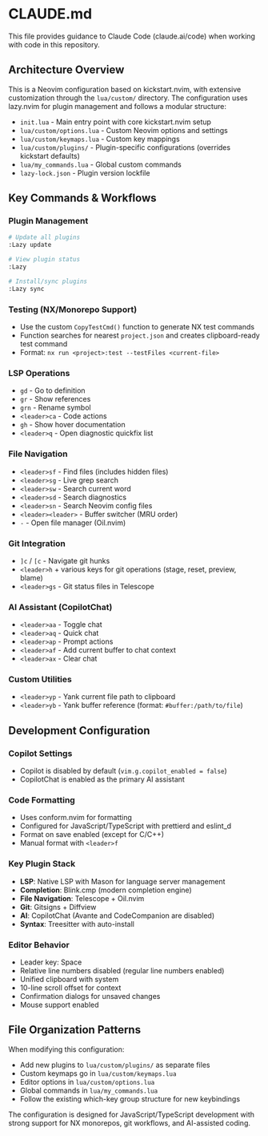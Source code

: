 # CLAUDE.md

This file provides guidance to Claude Code (claude.ai/code) when working with code in this repository.

## Architecture Overview

This is a Neovim configuration based on kickstart.nvim, with extensive customization through the `lua/custom/` directory. The configuration uses lazy.nvim for plugin management and follows a modular structure:

- `init.lua` - Main entry point with core kickstart.nvim setup
- `lua/custom/options.lua` - Custom Neovim options and settings
- `lua/custom/keymaps.lua` - Custom key mappings
- `lua/custom/plugins/` - Plugin-specific configurations (overrides kickstart defaults)
- `lua/my_commands.lua` - Global custom commands
- `lazy-lock.json` - Plugin version lockfile

## Key Commands & Workflows

### Plugin Management
```bash
# Update all plugins
:Lazy update

# View plugin status
:Lazy

# Install/sync plugins
:Lazy sync
```

### Testing (NX/Monorepo Support)
- Use the custom `CopyTestCmd()` function to generate NX test commands
- Function searches for nearest `project.json` and creates clipboard-ready test command
- Format: `nx run <project>:test --testFiles <current-file>`

### LSP Operations
- `gd` - Go to definition
- `gr` - Show references
- `grn` - Rename symbol
- `<leader>ca` - Code actions
- `gh` - Show hover documentation
- `<leader>q` - Open diagnostic quickfix list

### File Navigation
- `<leader>sf` - Find files (includes hidden files)
- `<leader>sg` - Live grep search
- `<leader>sw` - Search current word
- `<leader>sd` - Search diagnostics
- `<leader>sn` - Search Neovim config files
- `<leader><leader>` - Buffer switcher (MRU order)
- `-` - Open file manager (Oil.nvim)

### Git Integration
- `]c` / `[c` - Navigate git hunks
- `<leader>h` + various keys for git operations (stage, reset, preview, blame)
- `<leader>gs` - Git status files in Telescope

### AI Assistant (CopilotChat)
- `<leader>aa` - Toggle chat
- `<leader>aq` - Quick chat
- `<leader>ap` - Prompt actions
- `<leader>af` - Add current buffer to chat context
- `<leader>ax` - Clear chat

### Custom Utilities
- `<leader>yp` - Yank current file path to clipboard
- `<leader>yb` - Yank buffer reference (format: `#buffer:/path/to/file`)

## Development Configuration

### Copilot Settings
- Copilot is disabled by default (`vim.g.copilot_enabled = false`)
- CopilotChat is enabled as the primary AI assistant

### Code Formatting
- Uses conform.nvim for formatting
- Configured for JavaScript/TypeScript with prettierd and eslint_d
- Format on save enabled (except for C/C++)
- Manual format with `<leader>f`

### Key Plugin Stack
- **LSP**: Native LSP with Mason for language server management
- **Completion**: Blink.cmp (modern completion engine)
- **File Navigation**: Telescope + Oil.nvim
- **Git**: Gitsigns + Diffview
- **AI**: CopilotChat (Avante and CodeCompanion are disabled)
- **Syntax**: Treesitter with auto-install

### Editor Behavior
- Leader key: Space
- Relative line numbers disabled (regular line numbers enabled)
- Unified clipboard with system
- 10-line scroll offset for context
- Confirmation dialogs for unsaved changes
- Mouse support enabled

## File Organization Patterns

When modifying this configuration:
- Add new plugins to `lua/custom/plugins/` as separate files
- Custom keymaps go in `lua/custom/keymaps.lua`
- Editor options in `lua/custom/options.lua`
- Global commands in `lua/my_commands.lua`
- Follow the existing which-key group structure for new keybindings

The configuration is designed for JavaScript/TypeScript development with strong support for NX monorepos, git workflows, and AI-assisted coding.